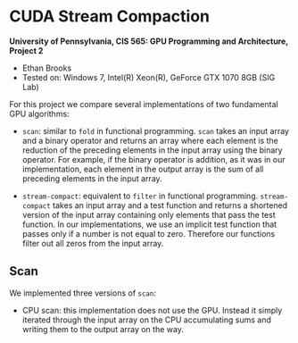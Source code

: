CUDA Stream Compaction
======================

**University of Pennsylvania, CIS 565: GPU Programming and Architecture, Project 2**

* Ethan Brooks
* Tested on: Windows 7, Intel(R) Xeon(R), GeForce GTX 1070 8GB (SIG Lab)

For this project we compare several implementations of two fundamental GPU algorithms:

- `scan`: similar to `fold` in functional programming. `scan` takes an input array and a binary operator and returns an array where each element is the reduction of the preceding elements in the input array using the binary operator. For example, if the binary operator is addition, as it was in our implementation, each element in the output array is the sum of all preceding elements in the input array.

- `stream-compact`: equivalent to `filter` in functional programming. `stream-compact` takes an input array and a test function and returns a shortened version of the input array containing only elements that pass the test function. In our implementations, we use an implicit test function that passes only if a number is not equal to zero. Therefore our functions filter out all zeros from the input array.

## Scan
We implemented three versions of `scan`:

- CPU scan: this implementation does not use the GPU. Instead it simply iterated through the input array on the CPU accumulating sums and writing them to the output array on the way.


